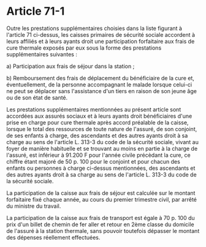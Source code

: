 # Article 71-1

Outre les prestations supplémentaires choisies dans la liste figurant à l'article 71 ci-dessus, les caisses primaires de sécurité sociale accordent à leurs affiliés et à leurs ayants droit une participation forfaitaire aux frais de cure thermale exposés par eux sous la forme des prestations supplémentaires suivantes :

a) Participation aux frais de séjour dans la station ;

b) Remboursement des frais de déplacement du bénéficiaire de la cure et, éventuellement, de la personne accompagnant le malade lorsque celui-ci ne peut se déplacer sans l'assistance d'un tiers en raison de son jeune âge ou de son état de santé.

Les prestations supplémentaires mentionnées au présent article sont accordées aux assurés sociaux et à leurs ayants droit bénéficiaires d'une prise en charge pour cure thermale après accord préalable de la caisse, lorsque le total des ressources de toute nature de l'assuré, de son conjoint, de ses enfants à charge, des ascendants et des autres ayants droit à sa charge au sens de l'article L. 313-3 du code de la sécurité sociale, vivant au foyer de manière habituelle et se trouvant au moins en partie à la charge de l'assuré, est inférieur à 91.200 F pour l'année civile précèdant la cure, ce chiffre étant majoré de 50 p. 100 pour le conjoint et pour chacun des enfants ou personnes à charge ci-dessus mentionnées, des ascendants et des autres ayants droit à sa charge au sens de l'article L. 313-3 du code de la sécurité sociale.

La participation de la caisse aux frais de séjour est calculée sur le montant forfaitaire fixé chaque année, au cours du premier trimestre civil, par arrêté du ministre du travail.

La participation de la caisse aux frais de transport est égale à 70 p. 100 du prix d'un billet de chemin de fer aller et retour en 2ème classe du domicile de l'assuré à la station thermale, sans pouvoir toutefois dépasser le montant des dépenses réellement effectuées.
